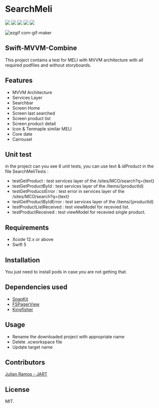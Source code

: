 # SearchMeli

![](https://badgen.net/github/stars/SystangoTechnologies/Swift-MVVM-Boilerplate) ![](https://badgen.net/github/tag/SystangoTechnologies/Swift-MVVM-Boilerplate) ![](https://badgen.net/github/release/SystangoTechnologies/Swift-MVVM-Boilerplate) ![](https://badgen.net/github/issues/SystangoTechnologies/Swift-MVVM-Boilerplate) ![](https://badgen.net/github/license/SystangoTechnologies/Swift-MVVM-Boilerplate)

![ezgif com-gif-maker](https://user-images.githubusercontent.com/19338050/165677480-f5e99689-ee8c-49ae-a434-736a8886bc09.gif)





## Swift-MVVM-Combine

This project contains a test for MELI with MVVM architecture with all required podfiles and without storyboards.

## Features

- MVVM Architecture
- Services Layer
- Searchbar
- Screen Home
- Screen last searched
- Screen product list
- Screen product detail
- Icon & Tenmaple similar MELI
- Core date
- Carrousel


## Unit test

in the project can you see 6 unit tests, you can use text & idProduct in the file SearchMeliTests :

- testGetProduct : test services layer of the /sites/MCO/search?q={text}
- testGetProductById : test services layer of the  /items/{productId}
- testGetProducstError : test error in services layer of the  /sites/MCO/search?q={text}
- testGetProductByIdError : test services layer of the  /items/{productId}
- testProductListReceived : test viewModel for recevied list.
- testProductReceived : test viewModel for recevied single product.


## Requirements

- Xcode 12.x or above
- Swift 5

## Installation

You just need to install pods in case you are not getting that.

## Dependencies used

- [SnapKit](https://cocoapods.org/pods/SnapKit)
- [FSPagerView](https://cocoapods.org/pods/FSPagerView)
- [Kingfisher](https://github.com/onevcat/Kingfisher)




## Usage

- Rename the downloaded project with appropriate name
- Delete .xcworkspace file
- Update target name

## Contributors

[Julian Ramos - JART](https://www.linkedin.com/in/julian-ramos-trujillo-845203119/)

## License
MIT.
